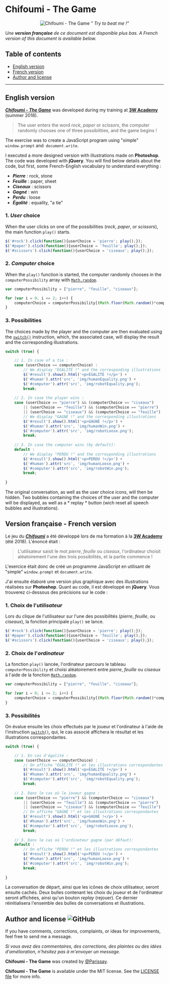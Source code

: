 ﻿# Chifoumi - The Game 

<p align="center">
  <img src="https://github.com/Parissay/3WA/Chifoumi/assets/logo-horizontal2.png" alt="Chifoumi - The Game">
  <i>" Try to beat me !" </i>
</p>

*Une **version française** de ce document est disponible plus bas. A French version of this document is available below.*

## Table of contents

* [English version](#english-version)
* [French version](#version-française---french-version)
* [Author and license](#author-and-license)

<hr>

## English version

***[Chifoumi - The Game](http://parissay.com/projects/chifoumi/index.html)*** was developed during my training at **[3W Academy](https://3wa.fr/)** (summer 2018).

> The user enters the word *rock*, *paper* or *scissors*, the computer
> randomly chooses one of three possibilities, and the game begins !

The exercise was to create a JavaScript program using "simple" `window.prompt` and` document.write`.

I executed a more designed version with illustrations made on **Photoshop**. The code was developed with **jQuery**. You will find below details about the code, but first, some French-English vocabulary to understand everything :

- ***Pierre*** : rock, stone
- ***Feuille*** : paper, sheet
- ***Ciseaux*** : scissors
- ***Gagné*** : win
- ***Perdu*** : loose
- ***Égalité*** : equality, "a tie"

### 1. *User* choice

When the user clicks on one of the possibilities (*rock*, *paper*, or *scissors*), the main function `play()` starts.

```JAVASCRIPT
$('#rock').click(function(){userChoice = 'pierre'; play();});
$('#paper').click(function(){userChoice = 'feuille'; play();});
$('#scissors').click(function(){userChoice = 'ciseaux'; play();});
```

### 2. *Computer* choice

When the `play()` function is started, the computer randomly chooses in the `computerPossibility` array with [`Math.random`](https://developer.mozilla.org/en-US/docs/Web/JavaScript/Reference/Global_Objects/Math/random).

```JAVASCRIPT
var computerPossibility = ["pierre", "feuille", "ciseaux"];

for (var i = 0; i <= 2; i++) {
	computerChoice = computerPossibility[(Math.floor(Math.random()*computerPossibility.length))];
}
```

### 3. Possibilities

The choices made by the player and the computer are then evaluated using the [`switch()`](https://developer.mozilla.org/en-US/docs/Web/JavaScript/Reference/Statements/switch) instruction, which, the associated case, will display the result and the corresponding illustrations.

```JAVASCRIPT
switch (true) {

	// 1. In case of a tie :
	case (userChoice == computerChoice) :
		// We display "ÉGALITÉ !" and the corresponding illustrations
		$('#result').show().html('<p>ÉGALITÉ !</p>') +
		$('#human').attr('src', 'img/humanEquality.png') +
		$('#computer').attr('src', 'img/robotEquality.png');
		break;
		
	// 2. In case the player wins :
	case (userChoice == "pierre") && (computerChoice == "ciseaux")
		|| (userChoice == "feuille") && (computerChoice == "pierre")
		|| (userChoice == "ciseaux") && (computerChoice == "feuille") :
		// We display "GAGNÉ !" and the corresponding illustrations
		$('#result').show().html('<p>GAGNÉ !</p>') +
		$('#human').attr('src', 'img/humanWin.png') +
		$('#computer').attr('src', 'img/robotLoose.png');
		break;
		
	// 3. In case the computer wins (by default):
	default :
		// We display "PERDU !" and the corresponding illustrations
		$('#result').show().html('<p>PERDU !</p>') +
		$('#human').attr('src', 'img/humanLoose.png') +
		$('#computer').attr('src', 'img/robotWin.png');
		break;
				
}
```

The original conversation, as well as the user choice icons, will then be hidden. Two bubbles containing the choices of the user and the computer will be displayed, as well as a * replay * button (wich reset all speech bubbles and illustrations).

## Version française - French version

Le jeu du ***[Chifoumi](http://parissay.com/projects/chifoumi/index.html)*** a été développé lors de ma formation à la **[3W Academy](https://3wa.fr/)** (été 2018). L'énoncé était :

> L'utilisateur saisit le mot *pierre*, *feuille* ou *ciseaux*, l'ordinateur choisit 
> aléatoirement l'une des trois possibilités, et la partie commence !

L'exercice était donc de créé un programme JavaScript en utilisant de "simple" `window.prompt` et `document.write`.

J'ai ensuite élaboré une version plus graphique avec des illustrations réalisées sur **Photoshop**. Quant au code, il est développé en **jQuery**. Vous trouverez ci-dessous des précisions sur le code :

### 1. Choix de l'*utilisateur*

Lors du clique de l'utilisateur sur l'une des possibilités (*pierre*, *feuille*, ou *ciseaux*), la fonction principale `play()` se lance.

```JAVASCRIPT
$('#rock').click(function(){userChoice = 'pierre'; play();});
$('#paper').click(function(){userChoice = 'feuille'; play();});
$('#scissors').click(function(){userChoice = 'ciseaux'; play();});
```

### 2. Choix de l'*ordinateur*

La fonction  `play()` lancée, l'ordinateur parcours le tableau `computerPossibility` et choisi aléatoirement entre *pierre*, *feuille* ou *ciseaux* à l'aide de la fonction [`Math.random`](https://developer.mozilla.org/fr/docs/Web/JavaScript/Reference/Objets_globaux/Math/random).

```JAVASCRIPT
var computerPossibility = ["pierre", "feuille", "ciseaux"];

for (var i = 0; i <= 2; i++) {
	computerChoice = computerPossibility[(Math.floor(Math.random()*computerPossibility.length))];
}
```

### 3. Possibilités

On évalue ensuite les choix effectués par le joueur et l'ordinateur à l'aide de l'instruction [`switch()`](https://developer.mozilla.org/fr/docs/Web/JavaScript/Reference/Instructions/switch), qui, le cas associé affichera le résultat et les illustrations correspondantes.

```JAVASCRIPT
switch (true) {

	// 1. En cas d'égalité :
	case (userChoice == computerChoice) :
		// On affiche "ÉGALITÉ !" et les illustrations correspondantes
		$('#result').show().html('<p>ÉGALITÉ !</p>') +
		$('#human').attr('src', 'img/humanEquality.png') +
		$('#computer').attr('src', 'img/robotEquality.png');
		break;
		
	// 2. Dans le cas où le joueur gagne :
	case (userChoice == "pierre") && (computerChoice == "ciseaux")
		|| (userChoice == "feuille") && (computerChoice == "pierre")
		|| (userChoice == "ciseaux") && (computerChoice == "feuille") :
		// On affiche "GAGNÉ !" et les illustrations correspondantes
		$('#result').show().html('<p>GAGNÉ !</p>') +
		$('#human').attr('src', 'img/humanWin.png') +
		$('#computer').attr('src', 'img/robotLoose.png');
		break;
		
	// 3. Dans le cas où l'ordinateur gagne (par défaut):
	default :
		// On affiche "PERDU !" et les illustrations correspondantes
		$('#result').show().html('<p>PERDU !</p>') +
		$('#human').attr('src', 'img/humanLoose.png') +
		$('#computer').attr('src', 'img/robotWin.png');
		break;
		
}
```

La conversation de départ, ainsi que les icônes de choix utilisateur, seront ensuite cachés. Deux bulles contenant les choix du joueur et de l'ordinateur seront affichées, ainsi qu'un bouton *replay* (rejouer). Ce dernier réinitialisera l'ensemble des bulles de conversations et illustrations.

## Author and license ![GitHub](https://img.shields.io/github/license/mashape/apistatus.svg)

If you have comments, corrections, complaints, or ideas for improvements, feel free to send me a message.

*Si vous avez des commentaires, des corrections, des plaintes ou des idées d'amélioration, n'hésitez pas à m'envoyer un message.*

**Chifoumi - The Game** was created by [@Parissay](https://github.com/Parissay). 

**Chifoumi - The Game** is available under the MIT license. See the [LICENSE file](https://github.com/Parissay/3WA/Chifoumi/LICENSE) for more info.
